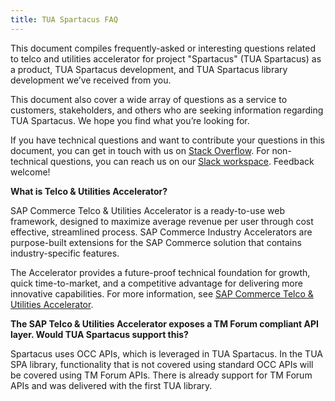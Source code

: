 ```yaml
---
title: TUA Spartacus FAQ
---
```


This document compiles frequently-asked or interesting questions related to telco and utilities accelerator for project "Spartacus" (TUA Spartacus) as a product, TUA Spartacus development, and TUA Spartacus library development we’ve received from you.

This document also cover a wide array of questions as a service to customers, stakeholders, and others who are seeking information regarding TUA Spartacus. We hope you find what you’re looking for.

If you have technical questions and want to contribute your questions in this document, you can get in touch with us on [Stack Overflow](https://stackoverflow.com/questions/tagged/spartacus-storefront). For non-technical questions, you can reach us on our [Slack workspace](https://join.slack.com/t/spartacus-storefront/shared_invite/enQtNDM1OTI3OTMwNjU5LTg1NGVjZmFkZjQzODc1MzFhMjc3OTZmMzIzYzg0YjMwODJiY2YxYjA5MTE5NjVmN2E5NjMxNjEzMGNlMDRjMjU). Feedback welcome!

**What is Telco & Utilities Accelerator?**

SAP Commerce Telco & Utilities Accelerator is a ready-to-use web framework, designed to maximize average revenue per user through cost effective, streamlined process. SAP Commerce Industry Accelerators are purpose-built extensions for the SAP Commerce solution that contains industry-specific features.

The Accelerator provides a future-proof technical foundation for growth, quick time-to-market, and a competitive advantage for delivering more innovative capabilities. For more information, see [SAP Commerce Telco & Utilities Accelerator](https://help.sap.com/viewer/product/TELCO_ACCELERATOR/2007/en-US).

**The SAP Telco & Utilities Accelerator exposes a TM Forum compliant API layer. Would TUA Spartacus support this?**
 
Spartacus uses OCC APIs, which is leveraged in TUA Spartacus.  In the TUA SPA library, functionality that is not covered using standard OCC APIs will be covered using TM Forum APIs.  There is already support for TM Forum APIs and was delivered with the first TUA library.
